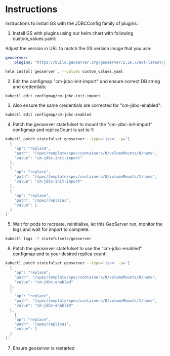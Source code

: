 # Instructions 

Instructions to install GS with the JDBCConfig family of plugins:

1. Install GS with plugins using our helm chart with following custom_values.yaml:

Adjust the version in URL to match the GS version image that you use:

```yaml
geoserver:
    plugins: "https://build.geoserver.org/geoserver/2.26.x/ext-latest/geoserver-2.26-SNAPSHOT-wps-plugin.zip https://build.geoserver.org/geoserver/2.26.x/ext-latest/geoserver-2.26-SNAPSHOT-wps-cluster-hazelcast-plugin.zip https://build.geoserver.org/geoserver/2.26.x/community-latest/geoserver-2.26-SNAPSHOT-jdbcconfig-plugin.zip https://build.geoserver.org/geoserver/2.26.x/community-latest/geoserver-2.26-SNAPSHOT-jdbcstore-plugin.zip https://build.geoserver.org/geoserver/2.26.x/community-latest/geoserver-2.26-SNAPSHOT-hz-cluster-plugin.zip"
```

```sh
helm install geoserver . --values custom_values.yaml
```

2. Edit the configmap "cm-jdbc-init-import" and ensure correct DB string and credentials:

```sh
kubectl edit configmap/cm-jdbc-init-import
```

3. Also ensure the same credentials are corrected for "cm-jdbc-enabled":

```sh
kubectl edit configmap/cm-jdbc-enabled
```

4. Patch the geoserver statefulset to mount the "cm-jdbc-init-import" configmap and replicaCount is set to 1:

```sh
kubectl patch statefulset geoserver --type='json' -p='[
  {
    "op": "replace",
    "path": "/spec/template/spec/containers/0/volumeMounts/0/name",
    "value": "cm-jdbc-init-import"
  },
  {
    "op": "replace",
    "path": "/spec/template/spec/containers/0/volumeMounts/1/name",
    "value": "cm-jdbc-init-import"
  },
  {
    "op": "replace",
    "path": "/spec/replicas",
    "value": 1
  }
]'
```

5. Wait for pods to recreate, reinitialise, let this GeoServer run, monitor the logs and wait for import to complete.

```sh
kubectl logs -f statefulsets/geoserver
```

6. Patch the geoserver statefulset to use the "cm-jdbc-enabled" configmap and to your desired replica count:

```sh
kubectl patch statefulset geoserver --type='json' -p='[
  {
    "op": "replace",
    "path": "/spec/template/spec/containers/0/volumeMounts/0/name",
    "value": "cm-jdbc-enabled"
  },
  {
    "op": "replace",
    "path": "/spec/template/spec/containers/0/volumeMounts/1/name",
    "value": "cm-jdbc-enabled"
  },
    {
    "op": "replace",
    "path": "/spec/replicas",
    "value": 2
  }
]'
```

7. Ensure geoserver is restarted